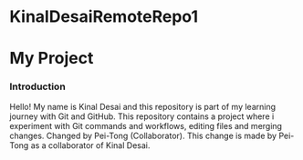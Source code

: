 # KinalDesaiRemoteRepo1
# My Project
### Introduction
Hello! My name is Kinal Desai and this repository is part of my learning journey with Git and GitHub.
This repository contains a project where i experiment with Git commands and workflows, editing files and merging changes.
Changed by Pei-Tong (Collaborator).
This change is made by Pei-Tong as a collaborator of Kinal Desai.
